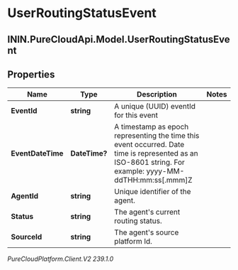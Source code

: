 # UserRoutingStatusEvent

## ININ.PureCloudApi.Model.UserRoutingStatusEvent

## Properties

|Name | Type | Description | Notes|
|------------ | ------------- | ------------- | -------------|
| **EventId** | **string** | A unique (UUID) eventId for this event | |
| **EventDateTime** | **DateTime?** | A timestamp as epoch representing the time this event occurred. Date time is represented as an ISO-8601 string. For example: yyyy-MM-ddTHH:mm:ss[.mmm]Z | |
| **AgentId** | **string** | Unique identifier of the agent. | |
| **Status** | **string** | The agent&#39;s current routing status. | |
| **SourceId** | **string** | The agent&#39;s source platform Id. | |



_PureCloudPlatform.Client.V2 239.1.0_
